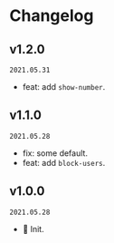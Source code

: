 # Changelog

## v1.2.0

`2021.05.31`

- feat: add `show-number`.

## v1.1.0

`2021.05.28`

- fix: some default.
- feat: add `block-users`.

## v1.0.0

`2021.05.28`

- 🎉 Init.
